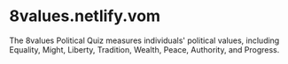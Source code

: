 # 8values.netlify.vom
The 8values Political Quiz measures individuals' political values, including Equality, Might, Liberty, Tradition, Wealth, Peace, Authority, and Progress.
